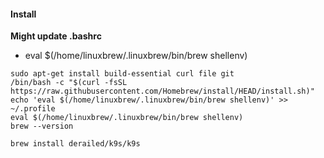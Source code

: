 #### Install

**Might update .bashrc**

- eval $(/home/linuxbrew/.linuxbrew/bin/brew shellenv)

```
sudo apt-get install build-essential curl file git
/bin/bash -c "$(curl -fsSL https://raw.githubusercontent.com/Homebrew/install/HEAD/install.sh)"
echo 'eval $(/home/linuxbrew/.linuxbrew/bin/brew shellenv)' >> ~/.profile
eval $(/home/linuxbrew/.linuxbrew/bin/brew shellenv)
brew --version

brew install derailed/k9s/k9s
```
